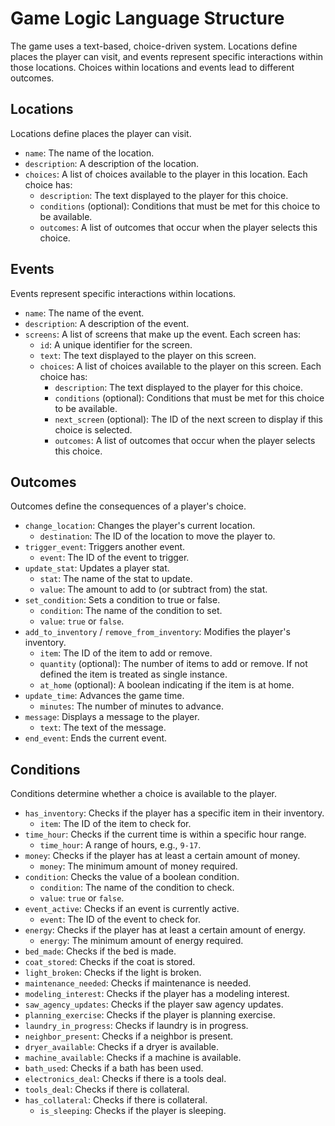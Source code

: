 # Game Logic Language Structure

The game uses a text-based, choice-driven system. Locations define places the player can visit, and events represent specific interactions within those locations. Choices within locations and events lead to different outcomes.

## Locations

Locations define places the player can visit.

*   `name`: The name of the location.
*   `description`: A description of the location.
*   `choices`: A list of choices available to the player in this location. Each choice has:
    *   `description`: The text displayed to the player for this choice.
    *   `conditions` (optional): Conditions that must be met for this choice to be available.
    *   `outcomes`: A list of outcomes that occur when the player selects this choice.

## Events

Events represent specific interactions within locations.

*   `name`: The name of the event.
*   `description`: A description of the event.
*   `screens`: A list of screens that make up the event. Each screen has:
    *   `id`: A unique identifier for the screen.
    *   `text`: The text displayed to the player on this screen.
    *   `choices`: A list of choices available to the player on this screen. Each choice has:
        *   `description`: The text displayed to the player for this choice.
        *   `conditions` (optional): Conditions that must be met for this choice to be available.
        *   `next_screen` (optional): The ID of the next screen to display if this choice is selected.
        *   `outcomes`: A list of outcomes that occur when the player selects this choice.

## Outcomes

Outcomes define the consequences of a player's choice.

*   `change_location`: Changes the player's current location.
    *   `destination`: The ID of the location to move the player to.
*   `trigger_event`: Triggers another event.
    *   `event`: The ID of the event to trigger.
*   `update_stat`: Updates a player stat.
    *   `stat`: The name of the stat to update.
    *   `value`: The amount to add to (or subtract from) the stat.
*   `set_condition`: Sets a condition to true or false.
    *   `condition`: The name of the condition to set.
    *   `value`: `true` or `false`.
*   `add_to_inventory` / `remove_from_inventory`: Modifies the player's inventory.
    *   `item`: The ID of the item to add or remove.
    *   `quantity` (optional): The number of items to add or remove. If not defined the item is treated as single instance.
    *   `at_home` (optional): A boolean indicating if the item is at home.
*   `update_time`: Advances the game time.
    *   `minutes`: The number of minutes to advance.
*   `message`: Displays a message to the player.
    *   `text`: The text of the message.
*   `end_event`: Ends the current event.

## Conditions

Conditions determine whether a choice is available to the player.

*   `has_inventory`: Checks if the player has a specific item in their inventory.
    *   `item`: The ID of the item to check for.
*   `time_hour`: Checks if the current time is within a specific hour range.
    *   `time_hour`: A range of hours, e.g., `9-17`.
*   `money`: Checks if the player has at least a certain amount of money.
    *   `money`: The minimum amount of money required.
*   `condition`: Checks the value of a boolean condition.
    *   `condition`: The name of the condition to check.
    *   `value`: `true` or `false`.
*   `event_active`: Checks if an event is currently active.
    *   `event`: The ID of the event to check for.
*   `energy`: Checks if the player has at least a certain amount of energy.
    *   `energy`: The minimum amount of energy required.
*   `bed_made`: Checks if the bed is made.
*   `coat_stored`: Checks if the coat is stored.
*   `light_broken`: Checks if the light is broken.
*   `maintenance_needed`: Checks if maintenance is needed.
*   `modeling_interest`: Checks if the player has a modeling interest.
*   `saw_agency_updates`: Checks if the player saw agency updates.
*   `planning_exercise`: Checks if the player is planning exercise.
*   `laundry_in_progress`: Checks if laundry is in progress.
*   `neighbor_present`: Checks if a neighbor is present.
*   `dryer_available`: Checks if a dryer is available.
*   `machine_available`: Checks if a machine is available.
*   `bath_used`: Checks if a bath has been used.
*   `electronics_deal`: Checks if there is a tools deal.
*   `tools_deal`: Checks if there is collateral.
*   `has_collateral`: Checks if there is collateral.
    *   `is_sleeping`: Checks if the player is sleeping.
